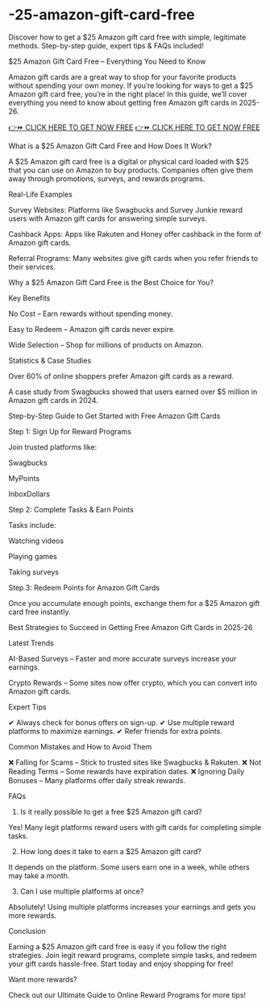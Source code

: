 # -25-amazon-gift-card-free
Discover how to get a $25 Amazon gift card free with simple, legitimate methods. Step-by-step guide, expert tips &amp; FAQs included!

$25 Amazon Gift Card Free – Everything You Need to Know

Amazon gift cards are a great way to shop for your favorite products without spending your own money. If you’re looking for ways to get a $25 Amazon gift card free, you’re in the right place! In this guide, we’ll cover everything you need to know about getting free Amazon gift cards in 2025-26.

[👉⏩ CLICK HERE TO GET NOW FREE](https://ecomadboosters.xyz/free%20amazon%20gift%20card/)
[👉⏩ CLICK HERE TO GET NOW FREE](https://ecomadboosters.xyz/free%20amazon%20gift%20card/)


What is a $25 Amazon Gift Card Free and How Does It Work?

A $25 Amazon gift card free is a digital or physical card loaded with $25 that you can use on Amazon to buy products. Companies often give them away through promotions, surveys, and rewards programs.

Real-Life Examples

Survey Websites: Platforms like Swagbucks and Survey Junkie reward users with Amazon gift cards for answering simple surveys.

Cashback Apps: Apps like Rakuten and Honey offer cashback in the form of Amazon gift cards.

Referral Programs: Many websites give gift cards when you refer friends to their services.

Why a $25 Amazon Gift Card Free is the Best Choice for You?

Key Benefits

No Cost – Earn rewards without spending money.

Easy to Redeem – Amazon gift cards never expire.

Wide Selection – Shop for millions of products on Amazon.

Statistics & Case Studies

Over 60% of online shoppers prefer Amazon gift cards as a reward.

A case study from Swagbucks showed that users earned over $5 million in Amazon gift cards in 2024.

Step-by-Step Guide to Get Started with Free Amazon Gift Cards

Step 1: Sign Up for Reward Programs

Join trusted platforms like:

Swagbucks

MyPoints

InboxDollars

Step 2: Complete Tasks & Earn Points

Tasks include:

Watching videos

Playing games

Taking surveys

Step 3: Redeem Points for Amazon Gift Cards

Once you accumulate enough points, exchange them for a $25 Amazon gift card free instantly.

Best Strategies to Succeed in Getting Free Amazon Gift Cards in 2025-26

Latest Trends

AI-Based Surveys – Faster and more accurate surveys increase your earnings.

Crypto Rewards – Some sites now offer crypto, which you can convert into Amazon gift cards.

Expert Tips

✔ Always check for bonus offers on sign-up.
✔ Use multiple reward platforms to maximize earnings.
✔ Refer friends for extra points.

Common Mistakes and How to Avoid Them

❌ Falling for Scams – Stick to trusted sites like Swagbucks & Rakuten.
❌ Not Reading Terms – Some rewards have expiration dates.
❌ Ignoring Daily Bonuses – Many platforms offer daily streak rewards.

FAQs

1. Is it really possible to get a free $25 Amazon gift card?

Yes! Many legit platforms reward users with gift cards for completing simple tasks.

2. How long does it take to earn a $25 Amazon gift card?

It depends on the platform. Some users earn one in a week, while others may take a month.

3. Can I use multiple platforms at once?

Absolutely! Using multiple platforms increases your earnings and gets you more rewards.

Conclusion

Earning a $25 Amazon gift card free is easy if you follow the right strategies. Join legit reward programs, complete simple tasks, and redeem your gift cards hassle-free. Start today and enjoy shopping for free!

Want more rewards?

Check out our Ultimate Guide to Online Reward Programs for more tips!

